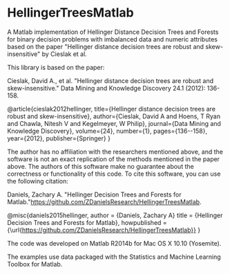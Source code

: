 # HellingerTreesMatlab
A Matlab implementation of Hellinger Distance Decision Trees and Forests for binary decision problems with imbalanced data and numeric attributes based on the paper "Hellinger distance decision trees are robust and skew-insensitive" by Cieslak et al.

This library is based on the paper:

Cieslak, David A., et al. "Hellinger distance decision trees are robust and skew-insensitive." Data Mining and Knowledge Discovery 24.1 (2012): 136-158.

@article{cieslak2012hellinger,
  title={Hellinger distance decision trees are robust and skew-insensitive},
  author={Cieslak, David A and Hoens, T Ryan and Chawla, Nitesh V and Kegelmeyer, W Philip},
  journal={Data Mining and Knowledge Discovery},
  volume={24},
  number={1},
  pages={136--158},
  year={2012},
  publisher={Springer}
}

The author has no affiliation with the researchers mentioned above, and the software is not an exact replication of the methods mentioned in the paper above. The authors of this software make no guarantee about the correctness or functionality of this code. To cite this software, you can use the following citation:

Daniels, Zachary A. "Hellinger Decision Trees and Forests for Matlab."<https://github.com/ZDanielsResearch/HellingerTreesMatlab>.

@misc{daniels2015hellinger,
  author = {Daniels, Zachary A}
  title = {Hellinger Decision Trees and Forests for Matlab},
  howpublished  = {\url{https://github.com/ZDanielsResearch/HellingerTreesMatlab}}
}

The code was developed on Matlab R2014b for Mac OS X 10.10 (Yosemite).

The examples use data packaged with the Statistics and Machine Learning Toolbox for Matlab.